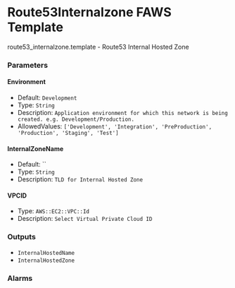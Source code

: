 Route53Internalzone FAWS Template
=================================
route53_internalzone.template - Route53 Internal Hosted Zone
### Parameters

#### Environment
- Default: `Development`
- Type: `String`
- Description: `Application environment for which this network is being created. e.g. Development/Production.`
- AllowedValues: `['Development', 'Integration', 'PreProduction', 'Production', 'Staging', 'Test']`

#### InternalZoneName
- Default: ``
- Type: `String`
- Description: `TLD for Internal Hosted Zone`

#### VPCID
- Type: `AWS::EC2::VPC::Id`
- Description: `Select Virtual Private Cloud ID`

### Outputs
- `InternalHostedName`
- `InternalHostedZone`

### Alarms